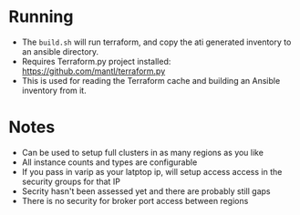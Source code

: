 # Running
- The `build.sh` will run terraform, and copy the ati generated inventory to an ansible directory.
- Requires Terraform.py project installed: https://github.com/mantl/terraform.py
 - This is used for reading the Terraform cache and building an Ansible inventory from it.

# Notes
- Can be used to setup full clusters in as many regions as you like
- All instance counts and types are configurable
- If you pass in varip as your latptop ip, will setup access access in the security groups for that IP
- Secrity hasn't been assessed yet and there are probably still gaps
- There is no security for broker port access between regions
